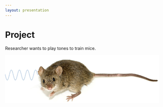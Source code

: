 ```yaml
---
layout: presentation
---
```


# [](#header-1)Project

Researcher wants to play tones to train mice.

[![](assets/img/mouse.png)](tone-details)
